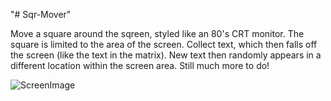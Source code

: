 "# Sqr-Mover" 

Move a square around the sqreen, styled like an 80's CRT monitor.  The square is limited to the area of the screen.  Collect text, which then falls off the screen (like the text in the matrix).  New text then randomly appears in a different location within the screen area.  Still much more to do!

![ScreenImage](https://github.com/user-attachments/assets/2374d49c-8c21-4eb2-9ccd-bec9606780c4)
